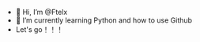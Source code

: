 - 👋 Hi, I’m @Ftelx
- 🌱 I’m currently learning Python and how to use Github
- Let's go！！！
<!---
Fate0121/Fate0121 is a ✨ special ✨ repository because its `README.md` (this file) appears on your GitHub profile.
You can click the Preview link to take a look at your changes.
--->
